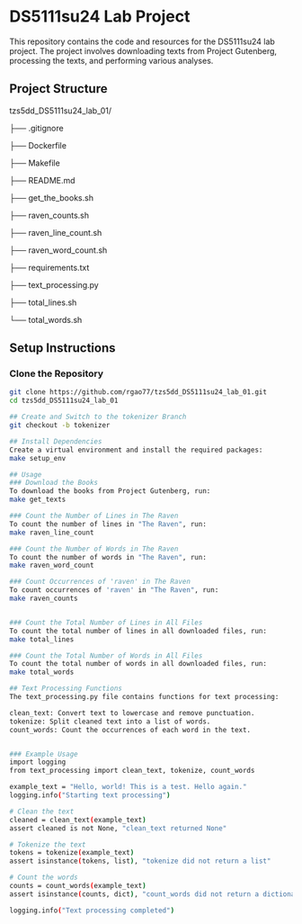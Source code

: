 # DS5111su24 Lab Project

This repository contains the code and resources for the DS5111su24 lab project. The project involves downloading texts from Project Gutenberg, processing the texts, and performing various analyses.

## Project Structure

tzs5dd_DS5111su24_lab_01/

├── .gitignore

├── Dockerfile

├── Makefile

├── README.md

├── get_the_books.sh

├── raven_counts.sh

├── raven_line_count.sh

├── raven_word_count.sh

├── requirements.txt

├── text_processing.py

├── total_lines.sh

└── total_words.sh


## Setup Instructions

### Clone the Repository

```sh
git clone https://github.com/rgao77/tzs5dd_DS5111su24_lab_01.git
cd tzs5dd_DS5111su24_lab_01

## Create and Switch to the tokenizer Branch
git checkout -b tokenizer

## Install Dependencies
Create a virtual environment and install the required packages:
make setup_env

## Usage
### Download the Books
To download the books from Project Gutenberg, run:
make get_texts

### Count the Number of Lines in The Raven
To count the number of lines in "The Raven", run:
make raven_line_count

### Count the Number of Words in The Raven
To count the number of words in "The Raven", run:
make raven_word_count

### Count Occurrences of 'raven' in The Raven
To count occurrences of 'raven' in "The Raven", run:
make raven_counts


### Count the Total Number of Lines in All Files
To count the total number of lines in all downloaded files, run:
make total_lines

### Count the Total Number of Words in All Files
To count the total number of words in all downloaded files, run:
make total_words

## Text Processing Functions
The text_processing.py file contains functions for text processing:

clean_text: Convert text to lowercase and remove punctuation.
tokenize: Split cleaned text into a list of words.
count_words: Count the occurrences of each word in the text.


### Example Usage
import logging
from text_processing import clean_text, tokenize, count_words

example_text = "Hello, world! This is a test. Hello again."
logging.info("Starting text processing")

# Clean the text
cleaned = clean_text(example_text)
assert cleaned is not None, "clean_text returned None"

# Tokenize the text
tokens = tokenize(example_text)
assert isinstance(tokens, list), "tokenize did not return a list"

# Count the words
counts = count_words(example_text)
assert isinstance(counts, dict), "count_words did not return a dictionary"

logging.info("Text processing completed")
